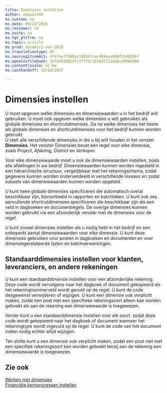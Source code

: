```yaml
---
title: Dimensies instellen
author: edupont04
ms.custom: na
ms.date: 09/22/2016
ms.reviewer: na
ms.suite: na
ms.tgt_pltfrm: na
ms.topic: article
ms.prod: dynamics-nav-2018
ms.translationtype: HT
ms.sourcegitcommit: 4fefaef7380ac10836fcac404eea006f55d8556f
ms.openlocfilehash: 1b7a293982dfc7ff73c163ad1711e2bce098e98e
ms.contentlocale: nl-be
ms.lasthandoff: 10/16/2017

---
```


# <a name="set-up-dimensions"></a>Dimensies instellen
U moet opgeven welke dimensies en dimensiewaarden u in het bedrijf wilt gebruiken. U moet ook opgeven welke dimensies u wilt gebruiken als globale dimensies en shortcutdimensies. Ga na welke dimensies het beste als globale dimensies en shortcutdimensies voor het bedrijf kunnen worden gebruikt.  
U stelt alle verschillende dimensies in die u bij wilt houden in het venster **Dimensies**. Het venster Dimensies bevat één regel voor elke dimensie, zoals *Project*, *Afdeling*, *District* en *Verkoper*.  

Voor elke dimensiewaarde moet u ook de dimensiewaarden instellen, zoals alle afdelingen in uw bedrijf. Dimensiewaarden kunnen worden ingesteld in een hiërarchische structuur, vergelijkbaar met het rekeningschema, zodat gegevens kunnen worden onderverdeeld in verschillende niveaus en zodat subsets van dimensiewaarden kunnen worden opgeteld.  

U kunt twee globale dimensies specificeren die automatisch overal beschikbaar zijn, bijvoorbeeld in rapporten en batchtaken. U kunt ook zes aanvullende shortcutdimensies specificeren die beschikbaar zijn als een veld in dagboeken en documentregels. De overige dimensies kunnen worden gebruikt via een afzonderlijk venster met de dimensies voor de regel.  

U kunt zoveel dimensies instellen als u nodig hebt in het bedrijf en een onbeperkt aantal dimensiewaarden voor elke dimensie. U kunt deze dimensies gebruiken voor posten in dagboeken en documenten en voor dimensiegerelateerde lijsten en batchverwerkingen.  

## <a name="set-up-default-dimensions-for-customers-vendors-and-other-accounts"></a>Standaarddimensies instellen voor klanten, leveranciers, en andere rekeningen
U kunt een standaarddimensie instellen voor een afzonderlijke rekening. Deze code wordt vervolgens naar het dagboek of document gekopieerd als het rekeningnummerveld wordt gevuld op de regel. U kunt de code desgewenst verwijderen of wijzigen. U kunt een dimensie ook verplicht maken, zodat een post met een specifieke rekeningsoort alleen kan worden geboekt als aan de rekening een dimensiewaarde is toegewezen.  

Verder kunt u een standaarddimensie instellen voor elk soort. zodat deze code wordt gekopieerd naar het dagboek of document wanneer het rekeningtype wordt ingevuld op de regel. U kunt de code van het document indien nodig echter altijd wijzigen.  

Ten slotte kunt u een dimensie ook verplicht maken, zodat een post niet met een specifiek rekeningsoort kan worden geboekt tenzij aan de rekening een dimensiewaarde is toegewezen.

## <a name="see-also"></a>Zie ook
[Werken met dimensies](finance-dimensions.md)  
[Financiële kernprocessen instellen](finance-setup-finance.md)

